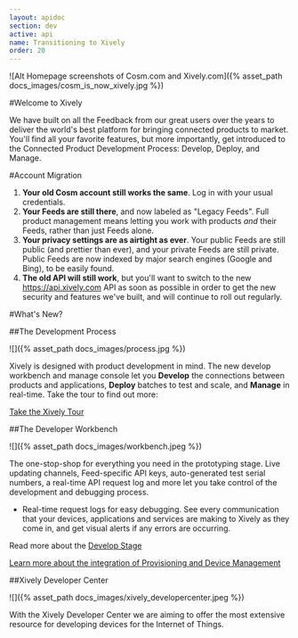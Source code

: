 ```yaml
---
layout: apidoc
section: dev
active: api
name: Transitioning to Xively
order: 20
---
```


![Alt Homepage screenshots of Cosm.com and Xively.com]({% asset_path docs_images/cosm_is_now_xively.jpg %})

#Welcome to Xively

We have built on all the Feedback from our great users over the years to deliver the world's best platform for bringing connected products to market. You'll find all your favorite features, but more importantly, get introduced to the Connected Product Development Process: Develop, Deploy, and Manage.

#Account Migration
1. **Your old Cosm account still works the same**. Log in with your usual credentials.
1. **Your Feeds are still there**, and now labeled as "Legacy Feeds". Full product management means letting you work with products _and_ their Feeds, rather than just Feeds alone.
2. **Your privacy settings are as airtight as ever**.  Your public Feeds are still public (and prettier than ever), and your private Feeds are still private.  Public Feeds are now indexed by major search engines (Google and Bing), to be easily found.
3. **The old API will still work**, but you'll want to switch to the new https://api.xively.com API as soon as possible in order to get the new security and features we've built, and will continue to roll out regularly.


#What's New?

##The Development Process

![]({% asset_path docs_images/process.jpg %})

Xively is designed with product development in mind. The new develop workbench and manage console let you **Develop** the connections between products and applications, **Deploy** batches to test and scale, and **Manage** in real-time.  Take the tour to find out more:

<a href="/dev/tutorials/xively/" class="button"><i class="button-icon icon-arrow-right"></i> Take the Xively Tour</a>


##The Developer Workbench

![]({% asset_path docs_images/workbench.jpeg %})

The one-stop-shop for everything you need in the prototyping stage.  Live updating channels, Feed-specific API keys, auto-generated test serial numbers, a real-time API request log and more let you take control of the development and debugging process. 

- Real-time request logs for easy debugging. See every communication that your devices, applications and services are making to Xively as they come in, and get visual alerts if any errors are occurring.

Read more about the [Develop Stage](/dev/tutorials/xively_develop/)

[Learn more about the integration of Provisioning and Device Management](/dev/tutorials/xively_manage/)

##Xively Developer Center

![]({% asset_path docs_images/xively_developercenter.jpeg %})

With the Xively Developer Center we are aiming to offer the most extensive resource for developing devices for the Internet of Things. 

